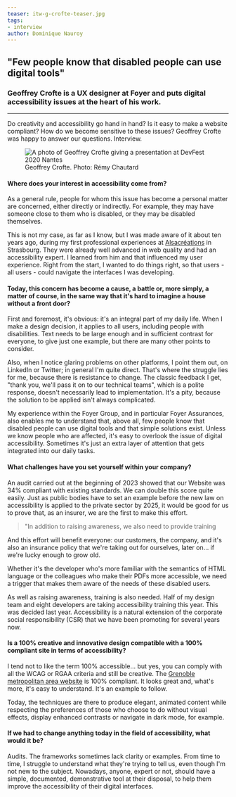 ```yaml
---
teaser: itw-g-crofte-teaser.jpg
tags:
- interview
author: Dominique Nauroy
---
```

<h2>"Few people know that disabled people can use digital tools"</h2>
<h3>Geoffrey Crofte is a UX designer at Foyer and puts digital accessibility issues at the heart of his work.</h3>
<hr>
<div class="intro">
    <p>Do creativity and accessibility go hand in hand? Is it easy to make a website compliant? How do we become sensitive to these issues? Geoffrey Crofte was happy to answer our questions. Interview.</p>
</div>
<figure role="group" aria-label="Geoffrey Crofte. Photo: Rémy Chautard" class="pic">
    <img src="../../../../content/fr/news/img/itw-g-crofte.jpg" alt="A photo of Geoffrey Crofte giving a presentation at DevFest 2020 Nantes">
    <figcaption>Geoffrey Crofte. Photo: Rémy Chautard</figcaption>
</figure>

<h4>Where does your interest in accessibility come from?</h4>
<p>As a general rule, people for whom this issue has become a personal matter are concerned, either directly or indirectly. For example, they may have someone close to them who is disabled, or they may be disabled themselves.</h4>
<p>This is not my case, as far as I know, but I was made aware of it about ten years ago, during my first professional experiences at <a href="https://www.alsacreations.com/">Alsacréations</a> in Strasbourg. They were already well advanced in web quality and had an accessibility expert. I learned from him and that influenced my user experience. Right from the start, I wanted to do things right, so that users - all users - could navigate the interfaces I was developing.</p>
<h4>Today, this concern has become a cause, a battle or, more simply, a matter of course, in the same way that it's hard to imagine a house without a front door?</h4>
<p>First and foremost, it's obvious: it's an integral part of my daily life. When I make a design decision, it applies to all users, including people with disabilities. Text needs to be large enough and in sufficient contrast for everyone, to give just one example, but there are many other points to consider.</p>
<p>Also, when I notice glaring problems on other platforms, I point them out, on LinkedIn or Twitter; in general I'm quite direct. That's where the struggle lies for me, because there is resistance to change. The classic feedback I get, "thank you, we'll pass it on to our technical teams", which is a polite response, doesn't necessarily lead to implementation. It's a pity, because the solution to be applied isn't always complicated.</p>
<p>My experience within the Foyer Group, and in particular Foyer Assurances, also enables me to understand that, above all, few people know that disabled people can use digital tools and that simple solutions exist. Unless we know people who are affected, it's easy to overlook the issue of digital accessibility. Sometimes it's just an extra layer of attention that gets integrated into our daily tasks.</p>
<h4>What challenges have you set yourself within your company?</h4>
<p>An audit carried out at the beginning of 2023 showed that our Website was 34% compliant with existing standards. We can double this score quite easily. Just as public bodies have to set an example before the new law on accessibility is applied to the private sector by 2025, it would be good for us to prove that, as an insurer, we are the first to make this effort.</p>
<blockquote><p>"In addition to raising awareness, we also need to provide training</p></blockquote>
<p>And this effort will benefit everyone: our customers, the company, and it's also an insurance policy that we're taking out for ourselves, later on... if we're lucky enough to grow old.</p>
<p>Whether it's the developer who's more familiar with the semantics of HTML language or the colleagues who make their PDFs more accessible, we need a trigger that makes them aware of the needs of these disabled users.</p>
<p>As well as raising awareness, training is also needed. Half of my design team and eight developers are taking accessibility training this year. This was decided last year. Accessibility is a natural extension of the corporate social responsibility (CSR) that we have been promoting for several years now.</p>
<h4>Is a 100% creative and innovative design compatible with a 100% compliant site in terms of accessibility?</h4>
<p>I tend not to like the term 100% accessible... but yes, you can comply with all the WCAG or RGAA criteria and still be creative. The <a href="https://www.grenoblealpesmetropole.fr/35-la-metropole-de-grenoble.htm">Grenoble metropolitan area website</a> is 100% compliant. It looks great and, what's more, it's easy to understand. It's an example to follow.</p>
<p>Today, the techniques are there to produce elegant, animated content while respecting the preferences of those who choose to do without visual effects, display enhanced contrasts or navigate in dark mode, for example.</p>
<h4>If we had to change anything today in the field of accessibility, what would it be?</h4>
<p>Audits. The frameworks sometimes lack clarity or examples. From time to time, I struggle to understand what they're trying to tell us, even though I'm not new to the subject. Nowadays, anyone, expert or not, should have a simple, documented, demonstrative tool at their disposal, to help them improve the accessibility of their digital interfaces.</p>